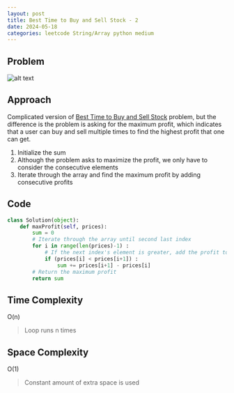 ```yaml
---
layout: post
title: Best Time to Buy and Sell Stock - 2
date: 2024-05-18
categories: leetcode String/Array python medium
---
```

## Problem
![alt text](/blog/public/img/BuyStock2.png)

## Approach
Complicated version of <a href="https://dyuk01.github.io/blog/leetcode/string/array/python/easy/2024/05/17/BuyStock.html">Best Time to Buy and Sell Stock</a> problem, but the difference is the problem is asking for the maximum profit, which indicates that a user can buy and sell multiple times to find the highest profit that one can get.  

1. Initialize the sum
2. Although the problem asks to maximize the profit, we only have to consider the consecutive elements
3. Iterate through the array and find the maximum profit by adding consecutive profits

## Code
```python
class Solution(object):
    def maxProfit(self, prices):
        sum = 0
        # Iterate through the array until second last index
        for i in range(len(prices)-1) :
            # If the next index's element is greater, add the profit to the sum
            if (prices[i] < prices[i+1]) :
                sum += prices[i+1] - prices[i]
        # Return the maximum profit
        return sum 
```
## Time Complexity
O(n)
> Loop runs n times

## Space Complexity
O(1)
> Constant amount of extra space is used